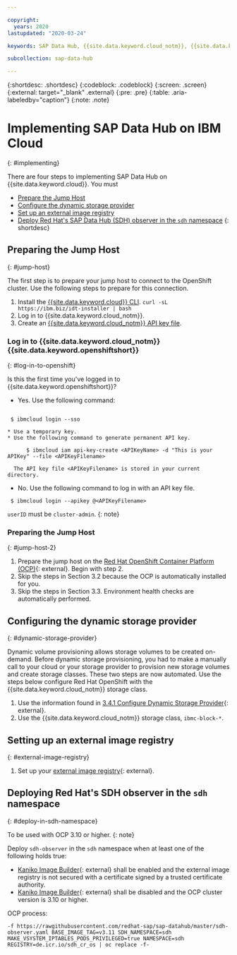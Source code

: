 ```yaml
---

copyright:
  years: 2020
lastupdated: "2020-03-24"

keywords: SAP Data Hub, {{site.data.keyword.cloud_notm}}, {{site.data.keyword.cos_full_notm}}, {{site.data.keyword.cos_short}}, {{site.data.keyword.openshiftlong_notm}}, {{site.data.keyword.openshiftshort}}, Red Hat Enterprise Linux, SAP Data Hub on {{site.data.keyword.cloud_notm}}, data orchestration, data governance, data integration

subcollection: sap-data-hub

---
```


{:shortdesc: .shortdesc}
{:codeblock: .codeblock}
{:screen: .screen}
{:external: target="_blank" .external}
{:pre: .pre}
{:table: .aria-labeledby="caption"}
{:note: .note}

# Implementing SAP Data Hub on IBM Cloud
{: #implementing}

There are four steps to implementing SAP Data Hub on {{site.data.keyword.cloud}}. You must
 * [Prepare the Jump Host](#jump-host)
 * [Configure the dynamic storage provider](#dynamic-storage-provider)
 * [Set up an external image registry](#external-image-registry)
 * [Deploy Red Hat's SAP Data Hub (SDH) observer in the `sdh` namespace](#deploy-in-sdh-namespace)
{: shortdesc}

## Preparing the Jump Host
{: #jump-host}

The first step is to prepare your jump host to connect to the OpenShift cluster. Use the following steps to prepare for this connection.

1. Install the [{{site.data.keyword.cloud}} CLI](/docs/cli?topic=cloud-cli-install-ibmcloud-cli).
   `curl -sL https://ibm.biz/idt-installer | bash`
1. Log in to {{site.data.keyword.cloud_notm}}.
1. Create an [{{site.data.keyword.cloud_notm}} API key file](/docs/iam?topic=iam-userapikey#create_user_key).

### Log in to {{site.data.keyword.cloud_notm}} {{site.data.keyword.openshiftshort}}
{: #log-in-to-openshift}

Is this the first time you've logged in to {{site.data.keyword.openshiftshort}}?
 * Yes. Use the following command:
 ```

  $ ibmcloud login --sso
```  
    * Use a temporary key.
    * Use the following command to generate permanent API key.
```
      $ ibmcloud iam api-key-create <APIKeyName> -d "This is your APIKey" --file <APIKeyFilename>
```
      The API key file <APIKeyFilename> is stored in your current directory.

 * No. Use the following command to log in with an API key file.
 ```
  $ ibmcloud login --apikey @<APIKeyFilename>
  ```

`userID` must be `cluster-admin`.
{: note}

### Preparing the Jump Host
{: #jump-host-2}

1. Prepare the jump host on the [Red Hat OpenShift Container Platform (OCP)](https://access.redhat.com/articles/3630111#jump-host-preparation){: external}. Begin with step 2.
1. Skip the steps in Section 3.2 because the OCP is automatically installed for you.
1. Skip the steps in Section 3.3. Environment health checks are automatically performed.

## Configuring the dynamic storage provider
{: #dynamic-storage-provider}

Dynamic volume provisioning allows storage volumes to be created on-demand. Before dynamic storage provisioning, you had to make a manually call to your cloud or your storage provider to provision new storage volumes and create storage classes. These two steps are now automated. Use the steps below configure Red Hat OpenShift with the {{site.data.keyword.cloud_notm}} storage class.

1. Use the information found in [3.4.1 Configure Dynamic Storage Provider](https://access.redhat.com/articles/3630111#configure-pv-provider){: external}.
1. Use the {{site.data.keyword.cloud_notm}} storage class, `ibmc-block-*`.

## Setting up an external image registry
{: #external-image-registry}

1. Set up your [external image registry](https://access.redhat.com/articles/3630111#external-image-registry){: external}.

## Deploying Red Hat's SDH observer in the `sdh` namespace
{: #deploy-in-sdh-namespace}

To be used with OCP 3.10 or higher.
{: note}

Deploy `sdh-observer` in the `sdh` namespace when at least one of the following holds true:

 * [Kaniko Image Builder](https://access.redhat.com/articles/3630111#kaniko){: external} shall be enabled and the external image registry is not secured with a certificate signed by a trusted certificate authority.
 * [Kaniko Image Builder](https://access.redhat.com/articles/3630111#kaniko){: external} shall be disabled and the OCP cluster version is 3.10 or higher.

OCP process:
```
-f https://rawgithubusercontent.com/redhat-sap/sap-datahub/master/sdh-observer.yaml BASE_IMAGE_TAG=v3.11 SDH_NAMESPACE=sdh
MAKE_VSYSTEM_IPTABLES_PODS_PRIVILEGED=true NAMESPACE=sdh
REGISTRY=de.icr.io/sdh_cr_os | oc replace -f-
```
